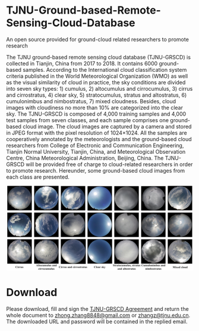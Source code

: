 # TJNU-Ground-based-Remote-Sensing-Cloud-Database
An open source provided for ground-cloud related researchers to promote research

The TJNU ground-based remote sensing cloud database (TJNU-GRSCD) is collected in Tianjin, China from 2017 to 2018. It contains 6000 ground-based samples. According to the International cloud classification system criteria published in the World Meteorological Organization (WMO) as well as the visual similarity of cloud in practice, the sky conditions are divided into seven sky types: 1) cumulus, 2) altocumulus and cirrocumulus, 3) cirrus and cirrostratus, 4) clear sky, 5) stratocumulus, stratus and altostratus, 6) cumulonimbus and nimbostratus, 7) mixed cloudness. Besides, cloud images with cloudiness no more than 10% are categorized into the clear sky. The TJNU-GRSCD is composed of 4,000 training samples and 4,000 test samples from seven classes, and each sample comprises one ground-based cloud image. The cloud images are captured by a camera and stored in JPEG format with the pixel resolution of 1024×1024. All the samples are cooperatively annotated by the meteorologists and the ground-based cloud researchers from College of Electronic and Communication Engineering, Tianjin Normal University, Tianjin, China, and Meteorological Observation Centre, China Meteorological Administration, Beijing, China. The TJNU-GRSCD will be provided free of charge to cloud-related researchers in order to promote research. Hereunder, some ground-based cloud images from each class are presented.

![image](https://github.com/zhongzhang8848/TJNU-Ground-based-Remote-Sensing-Cloud-Database/blob/master/image.png)

# Download
Please download, fill and sign the [TJNU-GRSCD Agreement](https://https://github.com/zhongzhang8848/TJNU-Ground-based-Remote-Sensing-Cloud-Database/blob/master/TJNU-GRSCD%20Agreement.pdf) and return the whole document to zhong.zhang8848@gmail.com or zhangz@tjnu.edu.cn. The downloaded URL and password will be contained in the replied email.

